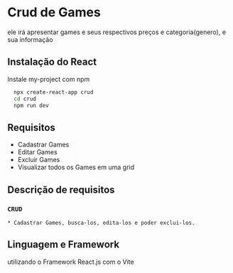 
# Crud de Games

ele irá apresentar games e seus respectivos preços e categoria(genero), e sua informação


## Instalação do React

Instale my-project com npm

```bash
  npx create-react-app crud
  cd crud
  npm run dev
```
    
## Requisitos

- Cadastrar Games
- Editar Games
- Excluir Games
- Visualizar todos os Games em uma grid


## Descrição de requisitos
 ### **```CRUD```**
    * Cadastrar Games, busca-los, edita-los e poder exclui-los.
    

## Linguagem e Framework

utilizando o Framework React.js com o Vite

